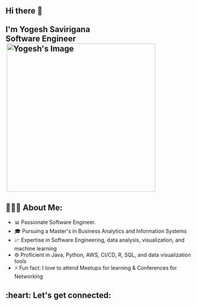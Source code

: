 <div style="display: flex; align-items: center;">
  <div>
    <h2 align="left">
      <abc>
        Hi there 👋<br>
        <br>
        I'm Yogesh Savirigana<br>
        Software Engineer<br>
          <div>
  <img src="https://github.com/YogeshSavirigana/YogeshSavirigana/assets/120144989/3883d4fb-38d3-4142-a334-d76dd72b4f33" alt="Yogesh's Image" width="400" align = "right">
  </div>
      </abc>
    </h2>
  </div>

</div>

<h2 align="left">👨🏻‍💻 About Me:</h2>

- :bar_chart: Passionate Software Engineer.
- :mortar_board: Pursuing a Master's in Business Analytics and Information Systems
- :chart_with_upwards_trend: Expertise in Software Engineering, data analysis, visualization, and machine learning
- :gear: Proficient in Java, Python,  AWS, CI/CD, R, SQL, and data visualization tools
- :zap: Fun fact: I love to attend Meetups for learning & Conferences for Networking<br>

<h2 align="left">:heart: Let's get connected:</h2>


